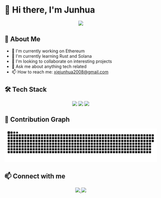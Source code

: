 # 👋 Hi there, I'm Junhua

<p align="center">
  <img src="https://readme-typing-svg.herokuapp.com/?lines=Full+Stack+Web3+Developer;Always+learning+new+things&font=Fira%20Code&center=true&width=440&height=45&color=f75c7e&vCenter=true&size=22">
</p>

## 🚀 About Me
- 🔭 I'm currently working on Ethereum
- 🌱 I'm currently learning Rust and Solana
- 👯 I'm looking to collaborate on interesting projects
- 💬 Ask me about anything tech related
- 📫 How to reach me: xiejunhua2008@gmail.com

## 🛠️ Tech Stack
<p align="center">
  <img src="https://img.shields.io/badge/JavaScript-F7DF1E?style=for-the-badge&logo=javascript&logoColor=black" />
  <img src="https://img.shields.io/badge/Python-3776AB?style=for-the-badge&logo=python&logoColor=white" />
  <img src="https://img.shields.io/badge/React-20232A?style=for-the-badge&logo=react&logoColor=61DAFB" />
  <!-- Add more tech stack badges -->
</p>

## 🐍 Contribution Graph
![Snake animation](https://github.com/Xiejunhua/Xiejunhua/blob/output/github-contribution-grid-snake.svg)

## 📫 Connect with me
<p align="center">
  <a href="https://linkedin.com/in/junhua-xie-706402103" target="_blank">
    <img src="https://img.shields.io/badge/LinkedIn-0077B5?style=for-the-badge&logo=linkedin&logoColor=white" />
  </a>
  <a href="https://twitter.com/@xiejunhua20081" target="_blank">
    <img src="https://img.shields.io/badge/Twitter-1DA1F2?style=for-the-badge&logo=twitter&logoColor=white" />
  </a>
</p>
